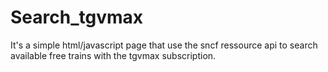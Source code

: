 # Search_tgvmax 

It's a simple html/javascript page that use the sncf ressource api to search available free trains with the tgvmax subscription.

